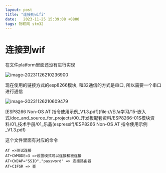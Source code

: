 ```yaml
---
layout: post
title: "连接到wifi" 
date:   2023-11-25 15:39:08 +0800
tags: 物联网 stm32
---
```


# 连接到wif

在文件platform里面还没有进行实现

![image-20231126210236900](https://picture-01-1316374204.cos.ap-beijing.myqcloud.com/image/202311262102950.png)

现在使用的链接方式的esp8266模块, 和32通信的方式是串口, 所以需要一个串口进行通信

![image-20231126210609479](https://picture-01-1316374204.cos.ap-beijing.myqcloud.com/image/202311262106511.png)

[ESP8266 Non-OS AT 指令使用示例_V1.3.pdf](file:///E:/a学习/15-嵌入式/doc_and_source_for_projects/00_开发板配套资料/ESP8266-01S模块资料/01_技术手册/01_乐鑫(espressif)/ESP8266 Non-OS AT 指令使用示例_V1.3.pdf)

这个文件里面有对应的命令

```
AT =>测试连接
AT+CWMODE=3 =>设置模式可以连接和被连接
AT+CWJAP="SSID","password" => 连接路由器
AT+CIFSR => 查
```



